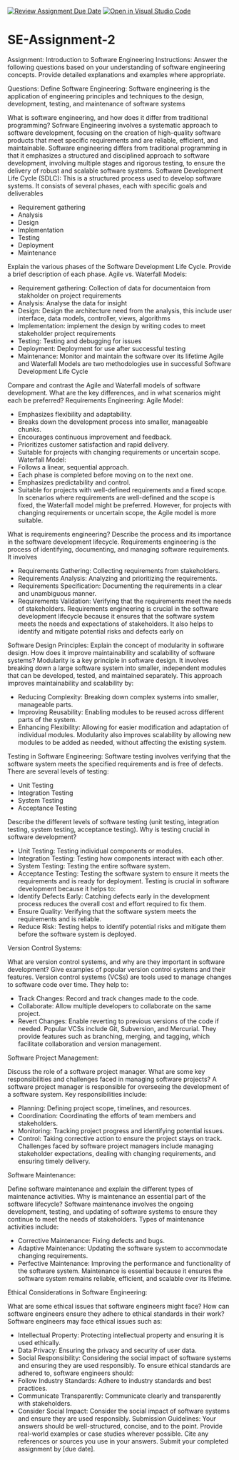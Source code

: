 [![Review Assignment Due Date](https://classroom.github.com/assets/deadline-readme-button-24ddc0f5d75046c5622901739e7c5dd533143b0c8e959d652212380cedb1ea36.svg)](https://classroom.github.com/a/-ucQIGTc)
[![Open in Visual Studio Code](https://classroom.github.com/assets/open-in-vscode-718a45dd9cf7e7f842a935f5ebbe5719a5e09af4491e668f4dbf3b35d5cca122.svg)](https://classroom.github.com/online_ide?assignment_repo_id=15258289&assignment_repo_type=AssignmentRepo)
# SE-Assignment-2
Assignment: Introduction to Software Engineering
Instructions:
Answer the following questions based on your understanding of software engineering concepts. Provide detailed explanations and examples where appropriate.

Questions:
Define Software Engineering:
Software engineering is the application of engineering principles and techniques to the design, development, testing, and maintenance of software systems

What is software engineering, and how does it differ from traditional programming?
Sofrware Engineering involves a systematic approach to software development, focusing on the creation of high-quality software products that meet specific requirements and are reliable, efficient, and maintainable.
Software engineering differs from traditional programming in that it emphasizes a structured and disciplined approach to software development, involving multiple stages and rigorous testing, to ensure the delivery of robust and scalable software systems.
Software Development Life Cycle (SDLC):
This is a structured process used to develop software systems. It consists of several phases, each with specific goals and deliverables
- Requirement gathering
- Analysis
- Design
- Implementation
- Testing
- Deployment
- Maintenance

Explain the various phases of the Software Development Life Cycle. Provide a brief description of each phase.
Agile vs. Waterfall Models:
- Requirement gathering: Collection of data for documentaion from stakholder on project requirements
- Analysis: Analyse the data for insight
- Design: Design the architecture need from the analysis, this include user interface, data models, controller, views, algorithms
- Implementation: implement the design by writing codes to meet stakeholder project requirements
- Testing: Testing and debugging for issues
- Deployment: Deployment for use after successful testing
- Maintenance: Monitor and maintain the software over its lifetime
Agile and Waterfall Models are two methodologies use in successful Software Development Life Cycle

Compare and contrast the Agile and Waterfall models of software development. What are the key differences, and in what scenarios might each be preferred?
Requirements Engineering:
Agile Model:
- Emphasizes flexibility and adaptability.
- Breaks down the development process into smaller, manageable chunks.
- Encourages continuous improvement and feedback.
- Prioritizes customer satisfaction and rapid delivery.
- Suitable for projects with changing requirements or uncertain scope.
Waterfall Model:
- Follows a linear, sequential approach.
- Each phase is completed before moving on to the next one.
- Emphasizes predictability and control.
- Suitable for projects with well-defined requirements and a fixed scope.
In scenarios where requirements are well-defined and the scope is fixed, the Waterfall model might be preferred. However, for projects with changing requirements or uncertain scope, the Agile model is more suitable.

What is requirements engineering? Describe the process and its importance in the software development lifecycle.
Requirements engineering is the process of identifying, documenting, and managing software requirements. It involves
- Requirements Gathering: Collecting requirements from stakeholders.
- Requirements Analysis: Analyzing and prioritizing the requirements.
- Requirements Specification: Documenting the requirements in a clear and unambiguous manner.
- Requirements Validation: Verifying that the requirements meet the needs of stakeholders.
Requirements engineering is crucial in the software development lifecycle because it ensures that the software system meets the needs and expectations of stakeholders. It also helps to identify and mitigate potential risks and defects early on

Software Design Principles:
Explain the concept of modularity in software design. How does it improve maintainability and scalability of software systems?
Modularity is a key principle in software design. It involves breaking down a large software system into smaller, independent modules that can be developed, tested, and maintained separately. This approach improves maintainability and scalability by:
- Reducing Complexity: Breaking down complex systems into smaller, manageable parts.
- Improving Reusability: Enabling modules to be reused across different parts of the system.
- Enhancing Flexibility: Allowing for easier modification and adaptation of individual modules.
Modularity also improves scalability by allowing new modules to be added as needed, without affecting the existing system.

Testing in Software Engineering:
Software testing involves verifying that the software system meets the specified requirements and is free of defects. There are several levels of testing:
- Unit Testing
- Integration Testing
- System Testing
- Acceptance Testing

Describe the different levels of software testing (unit testing, integration testing, system testing, acceptance testing). Why is testing crucial in software development?
- Unit Testing: Testing individual components or modules.
- Integration Testing: Testing how components interact with each other.
- System Testing: Testing the entire software system.
- Acceptance Testing: Testing the software system to ensure it meets the requirements and is ready for deployment.
Testing is crucial in software development because it helps to:
- Identify Defects Early: Catching defects early in the development process reduces the overall cost and effort required to fix them.
- Ensure Quality: Verifying that the software system meets the requirements and is reliable.
- Reduce Risk: Testing helps to identify potential risks and mitigate them before the software system is deployed.

Version Control Systems:

What are version control systems, and why are they important in software development? Give examples of popular version control systems and their features.
Version control systems (VCSs) are tools used to manage changes to software code over time. They help to:
- Track Changes: Record and track changes made to the code.
- Collaborate: Allow multiple developers to collaborate on the same project.
- Revert Changes: Enable reverting to previous versions of the code if needed.
Popular VCSs include Git, Subversion, and Mercurial. They provide features such as branching, merging, and tagging, which facilitate collaboration and version management.

Software Project Management:

Discuss the role of a software project manager. What are some key responsibilities and challenges faced in managing software projects?
A software project manager is responsible for overseeing the development of a software system. Key responsibilities include:
- Planning: Defining project scope, timelines, and resources.
- Coordination: Coordinating the efforts of team members and stakeholders.
- Monitoring: Tracking project progress and identifying potential issues.
- Control: Taking corrective action to ensure the project stays on track.
Challenges faced by software project managers include managing stakeholder expectations, dealing with changing requirements, and ensuring timely delivery.

Software Maintenance:

Define software maintenance and explain the different types of maintenance activities. Why is maintenance an essential part of the software lifecycle?
Software maintenance involves the ongoing development, testing, and updating of software systems to ensure they continue to meet the needs of stakeholders. Types of maintenance activities include:
- Corrective Maintenance: Fixing defects and bugs.
- Adaptive Maintenance: Updating the software system to accommodate changing requirements.
- Perfective Maintenance: Improving the performance and functionality of the software system.
Maintenance is essential because it ensures the software system remains reliable, efficient, and scalable over its lifetime.

Ethical Considerations in Software Engineering:

What are some ethical issues that software engineers might face? How can software engineers ensure they adhere to ethical standards in their work?
Software engineers may face ethical issues such as:
- Intellectual Property: Protecting intellectual property and ensuring it is used ethically.
- Data Privacy: Ensuring the privacy and security of user data.
- Social Responsibility: Considering the social impact of software systems and ensuring they are used responsibly.
To ensure ethical standards are adhered to, software engineers should:
- Follow Industry Standards: Adhere to industry standards and best practices.
- Communicate Transparently: Communicate clearly and transparently with stakeholders.
- Consider Social Impact: Consider the social impact of software systems and ensure they are used responsibly.
Submission Guidelines:
Your answers should be well-structured, concise, and to the point.
Provide real-world examples or case studies wherever possible.
Cite any references or sources you use in your answers.
Submit your completed assignment by [due date].
